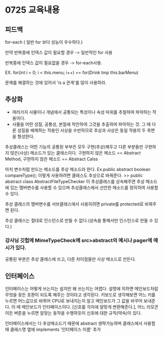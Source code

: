 # 0725 교육내용
## 피드백
 for-each ( 일반 for 보다 성능이 우수하다.)
 
 만약 반복중에 인덱스 값이 필요할 경우 -> 일반적인 for 사용
 
 반복중에 인덱스 값이 필요없을 경우 -> for-each사용.

 EX. for(int i = 0; i < this.menu; i++) == for(Drink tmp this.barMenu)

 문제를 해결하는 것에 있어서 'is a 관계'를 많이 사용하라.
 
 ## 추상화
  * 여러가지 사물이나 개념에서 공통되는 특성이나 속성 따위를 추철하여 파악하는 작용이다.
  * 사물을 어떤 성질, 공통성, 본질에 착안하여 그것을 추출하여 파악하는 것. 그 때 다른 성질을 배제하는 작용인 사상을 수반하므로 추상과 사상은 동일 작용의 두 측면을 형성한다.

추상클래스는 어떤 기능의 공통된 부부은 모두 구현(추상)해두고 다른 부분들만 구현하지 않은(사상) 메소드가 있는 클래스이다.
구현하지 않은 메소드 == Abstract Method, 구현하지 않은 메소드 == Abstract Calss

 마치 변수처럼 만드는 메소드를 추상 메소드라 한다. Ex.public abstract boolean compareType(); 이렇게 사용하려면 클래스도 추상으로 바꿔준다. >> public abstract class AbstractFileTypeChecker
이 추상클래스를 상속해주면 추상 메소드에 있는 멤버변수를 사용할 수 있으며 추상클래스에서 선언한 메소드를 정의하여 사용할 수 있다.

추상 클래스의 멤버변수를 서브클래스에서 사용히려면 private를 protected로 바꿔주면 된다.

추상 클래스는 절대로 인스턴스로 만들 수 없다.(상속을 통해서만 인스턴스로 만들 수 있다.)

### 강사님 깃헙에 MimeTypeCheck에 src>abstract의 예시나 pager에 예시가 있다.
 공통된 부분은 추상 클래스에 쓰고, 다른 차이점들만 사상 메소드로 만든다.


## 인터페이스
 인터페이스는 어떻게 쓰는지는 쉽지만 왜 쓰는지는 어렵다. 설명에 의하면 메인보드처럼 무엇을 꽂든 호환이 되도록 해주는 것이라고 생각된다. 키보드로 생각해보면 어느 키를 누르면 어느값으로 바뀌어 CPU로 보내지는지 알고 메인보드가 그 값을 바꾸어 보내준다. 이 때 메인보드가 인터페이스이다. [신호를 각자에 알맞게 변환해준다.], 어느 리모콘이든 버튼을 누르면 알맞는 동작을 수행하듯이 신호에 대한 규칙(약속)이 있다.

인터페이스에서는 다 추상메소드기 때문에 abstract 생략가능하며 클래스에서 사용할 때 클래스명 옆에 implements '인터페이스 이름' 추가






 
